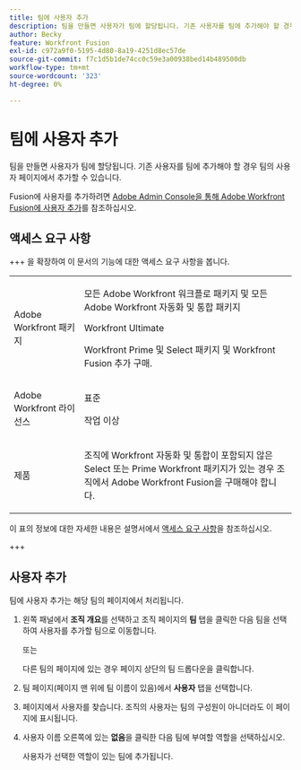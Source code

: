 ```yaml
---
title: 팀에 사용자 추가
description: 팀을 만들면 사용자가 팀에 할당됩니다. 기존 사용자를 팀에 추가해야 할 경우 팀의 사용자 페이지에서 추가할 수 있습니다.
author: Becky
feature: Workfront Fusion
exl-id: c972a9f0-5195-4d80-8a19-4251d8ec57de
source-git-commit: f7c1d5b1de74cc0c59e3a00938bed14b489500db
workflow-type: tm+mt
source-wordcount: '323'
ht-degree: 0%

---
```


# 팀에 사용자 추가

팀을 만들면 사용자가 팀에 할당됩니다. 기존 사용자를 팀에 추가해야 할 경우 팀의 사용자 페이지에서 추가할 수 있습니다.

Fusion에 사용자를 추가하려면 [Adobe Admin Console을 통해 Adobe Workfront Fusion에 사용자 추가](/help/workfront-fusion/set-up-and-manage-workfront-fusion/set-up-and-manage-orgs-and-teams/set-up-orgs-teams-and-users/add-fusion-users-admin-console.md)를 참조하십시오.

## 액세스 요구 사항

+++ 을 확장하여 이 문서의 기능에 대한 액세스 요구 사항을 봅니다.

<table style="table-layout:auto">
 <col> 
 <col> 
 <tbody> 
  <tr> 
   <td role="rowheader">Adobe Workfront 패키지</td> 
   <td> <p>모든 Adobe Workfront 워크플로 패키지 및 모든 Adobe Workfront 자동화 및 통합 패키지</p><p>Workfront Ultimate</p><p>Workfront Prime 및 Select 패키지 및 Workfront Fusion 추가 구매.</p> </td> 
  </tr> 
  <tr data-mc-conditions=""> 
   <td role="rowheader">Adobe Workfront 라이선스</td> 
   <td> <p>표준</p><p>작업 이상</p> </td> 
  </tr> 
  <tr> 
   <td role="rowheader">제품</td> 
   <td>
   <p>조직에 Workfront 자동화 및 통합이 포함되지 않은 Select 또는 Prime Workfront 패키지가 있는 경우 조직에서 Adobe Workfront Fusion을 구매해야 합니다.</li></ul>
   </td> 
  </tr>
 </tbody> 
</table>

이 표의 정보에 대한 자세한 내용은 설명서에서 [액세스 요구 사항](/help/workfront-fusion/references/licenses-and-roles/access-level-requirements-in-documentation.md)을 참조하십시오.

+++

## 사용자 추가

팀에 사용자 추가는 해당 팀의 페이지에서 처리됩니다.

1. 왼쪽 패널에서 **조직 개요**&#x200B;를 선택하고 조직 페이지의 **팀** 탭을 클릭한 다음 팀을 선택하여 사용자를 추가할 팀으로 이동합니다.

   또는

   다른 팀의 페이지에 있는 경우 페이지 상단의 팀 드롭다운을 클릭합니다.

1. 팀 페이지(페이지 맨 위에 팀 이름이 있음)에서 **사용자** 탭을 선택합니다.
1. 페이지에서 사용자를 찾습니다. 조직의 사용자는 팀의 구성원이 아니더라도 이 페이지에 표시됩니다.
1. 사용자 이름 오른쪽에 있는 **없음**&#x200B;을 클릭한 다음 팀에 부여할 역할을 선택하십시오.

   사용자가 선택한 역할이 있는 팀에 추가됩니다.
